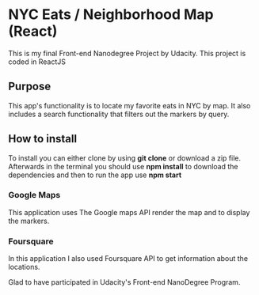 # NYC Eats / Neighborhood Map (React)
 
This is my final Front-end Nanodegree Project by Udacity. This project is coded in ReactJS

## Purpose ##

This app's functionality is to locate my favorite eats in NYC by map. It also includes a search functionality that filters out the markers by query. 

## How to install ##

To install you can either clone by using **git clone** or download a zip file. Afterwards in the terminal you should use **npm install** to download the dependencies and then to run the app use **npm start**

### Google Maps

This application uses The Google maps API render the map and to display the markers.

### Foursquare

In this application I also used Foursquare API to get information about the locations.


Glad to have participated in Udacity's Front-end NanoDegree Program.


  
